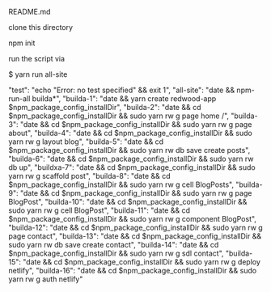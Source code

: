
README.md

clone this directory

npm init

run the script via 

$ yarn run all-site


"test": "echo \"Error: no test specified\" && exit 1",
"all-site": "date && npm-run-all builda*",
"builda-1": "date && yarn create redwood-app $npm_package_config_installDir",
"builda-2": "date && cd $npm_package_config_installDir && sudo yarn rw g page home /",
"builda-3": "date && cd $npm_package_config_installDir && sudo yarn rw g page about",
"builda-4": "date && cd $npm_package_config_installDir && sudo yarn rw g layout blog",
"builda-5": "date && cd $npm_package_config_installDir && sudo yarn rw db save create posts",
"builda-6": "date && cd $npm_package_config_installDir && sudo yarn rw db up",
"buildxa-7": "date && cd $npm_package_config_installDir && sudo yarn rw g scaffold post",
"builda-8": "date && cd $npm_package_config_installDir && sudo yarn rw g cell BlogPosts",
"builda-9": "date && cd $npm_package_config_installDir && sudo yarn rw g page BlogPost",
"builda-10": "date && cd $npm_package_config_installDir && sudo yarn rw g cell BlogPost",
"builda-11": "date && cd $npm_package_config_installDir && sudo yarn rw g component BlogPost",
"builda-12": "date && cd $npm_package_config_installDir && sudo yarn rw g page contact",
"builda-13": "date && cd $npm_package_config_installDir && sudo yarn rw db save create contact",
"builda-14": "date && cd $npm_package_config_installDir && sudo yarn rw g sdl contact",
"builda-15": "date && cd $npm_package_config_installDir && sudo yarn rw g deploy netlify",
"builda-16": "date && cd $npm_package_config_installDir && sudo yarn rw g auth netlify"